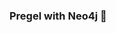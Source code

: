 ### Pregel with Neo4j 🚀



































































































































 







































































































































































